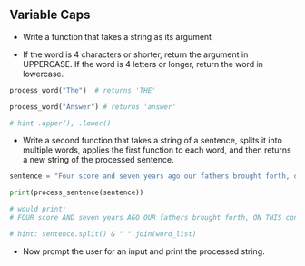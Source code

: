 ## Variable Caps

* Write a function that takes a string as its argument

* If the word is 4 characters or shorter, return the argument in UPPERCASE. If the word is 4 letters or longer, return the word in lowercase.

```python
process_word("The")  # returns 'THE'

process_word("Answer") # returns 'answer'

# hint .upper(), .lower()

```
* Write a second function that takes a string of a sentence, splits it into multiple words, applies the first function to each word, and then returns a new string of the processed sentence.

```python
sentence = "Four score and seven years ago our fathers brought forth, on this continent, a new nation, conceived in Liberty, and dedicated to the proposition that all men are created equal."

print(process_sentence(sentence))

# would print:
# FOUR score AND seven years AGO OUR fathers brought forth, ON THIS continent, A NEW nation, conceived IN liberty, AND dedicated TO THE proposition THAT ALL MEN ARE created equal.

# hint: sentence.split() & " ".join(word_list)
```

* Now prompt the user for an input and print the processed string.
